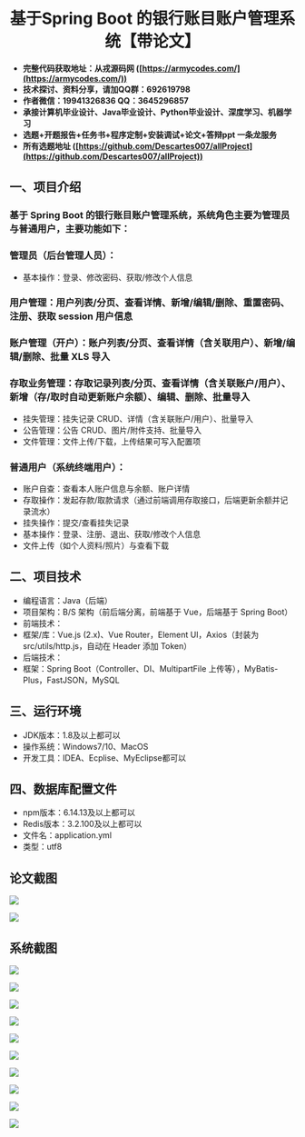 <h1 align="center">基于Spring Boot 的银行账目账户管理系统【带论文】</h1></p>

- <b>完整代码获取地址：从戎源码网 ([https://armycodes.com/](https://armycodes.com/))</b>
- <b>技术探讨、资料分享，请加QQ群：692619798</b>
- <b>作者微信：19941326836  QQ：3645296857</b>
- <b>承接计算机毕业设计、Java毕业设计、Python毕业设计、深度学习、机器学习</b>
- <b>选题+开题报告+任务书+程序定制+安装调试+论文+答辩ppt 一条龙服务</b>
- <b>所有选题地址 ([https://github.com/Descartes007/allProject](https://github.com/Descartes007/allProject)) </b>

## 一、项目介绍

### 基于 Spring Boot 的银行账目账户管理系统，系统角色主要为管理员与普通用户，主要功能如下：
### 管理员（后台管理人员）：
- 基本操作：登录、修改密码、获取/修改个人信息
### 用户管理：用户列表/分页、查看详情、新增/编辑/删除、重置密码、注册、获取 session 用户信息
### 账户管理（开户）：账户列表/分页、查看详情（含关联用户）、新增/编辑/删除、批量 XLS 导入
### 存取业务管理：存取记录列表/分页、查看详情（含关联账户/用户）、新增（存/取时自动更新账户余额）、编辑、删除、批量导入
- 挂失管理：挂失记录 CRUD、详情（含关联账户/用户）、批量导入
- 公告管理：公告 CRUD、图片/附件支持、批量导入
- 文件管理：文件上传/下载，上传结果可写入配置项
### 普通用户（系统终端用户）：
- 账户自查：查看本人账户信息与余额、账户详情
- 存取操作：发起存款/取款请求（通过前端调用存取接口，后端更新余额并记录流水）
- 挂失操作：提交/查看挂失记录
- 基本操作：登录、注册、退出、获取/修改个人信息
- 文件上传（如个人资料/照片）与查看下载

## 二、项目技术

- 编程语言：Java（后端）
- 项目架构：B/S 架构（前后端分离，前端基于 Vue，后端基于 Spring Boot）
- 前端技术：
- 框架/库：Vue.js (2.x)、Vue Router，Element UI，Axios（封装为 src/utils/http.js，自动在 Header 添加 Token）
- 后端技术：
- 框架：Spring Boot（Controller、DI、MultipartFile 上传等），MyBatis-Plus，FastJSON，MySQL


## 三、运行环境

- JDK版本：1.8及以上都可以
- 操作系统：Windows7/10、MacOS
- 开发工具：IDEA、Ecplise、MyEclipse都可以

## 四、数据库配置文件

- npm版本：6.14.13及以上都可以
- Redis版本：3.2.100及以上都可以
- 文件名：application.yml
- 类型：utf8

## 论文截图

![](screenshot/1.png)

![](screenshot/2.png)

## 系统截图

![](screenshot/3.png)

![](screenshot/4.png)

![](screenshot/5.png)

![](screenshot/6.png)

![](screenshot/7.png)

![](screenshot/8.png)

![](screenshot/9.png)

![](screenshot/10.png)

![](screenshot/11.png)

![](screenshot/12.png)